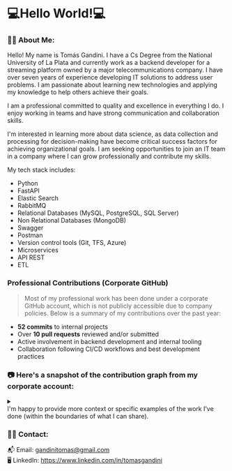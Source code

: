 # 💻Hello World!💻

### 👦🏻 About Me:
Hello! My name is Tomás Gandini. I have a Cs Degree from the National University of La Plata and currently work as a backend developer for a streaming platform owned by a major telecommunications company. I have over seven years of experience developing IT solutions to address user problems. I am passionate about learning new technologies and applying my knowledge to help others achieve their goals.

I am a professional committed to quality and excellence in everything I do. I enjoy working in teams and have strong communication and collaboration skills.

I'm interested in learning more about data science, as data collection and processing for decision-making have become critical success factors for achieving organizational goals. I am seeking opportunities to join an IT team in a company where I can grow professionally and contribute my skills.

My tech stack includes:
- Python
- FastAPI
- Elastic Search
- RabbitMQ
- Relational Databases (MySQL, PostgreSQL, SQL Server)
- Non Relational Databases (MongoDB)
- Swagger
- Postman
- Version control tools (Git, TFS, Azure)
- Microservices
- API REST
- ETL

### Professional Contributions (Corporate GitHub)

>Most of my professional work has been done under a corporate GitHub account, which is not publicly accessible due to company policies. Below is a summary of my contributions over the past year:

- **52 commits** to internal projects  
- Over **10 pull requests** reviewed and/or submitted  
- Active involvement in backend development and internal tooling  
- Collaboration following CI/CD workflows and best development practices

### 📷 Here's a snapshot of the contribution graph from my corporate account:

<details>
 <summary></summary>

![Contribution graph](img/pic_github.jpg)

</details>
I'm happy to provide more context or specific examples of the work I’ve done (within the boundaries of what I can share).

### 🤝🏻 Contact:
📬 Email: gandinitomas@gmail.com<br />
🖥 LinkedIn: https://www.linkedin.com/in/tomasgandini
